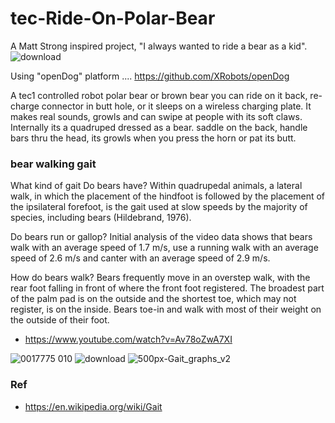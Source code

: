 # tec-Ride-On-Polar-Bear

A Matt Strong inspired project, "I always wanted to ride a bear as a kid".
![download](https://user-images.githubusercontent.com/58069246/175305212-641e95be-2451-443a-b042-448a0a2a69bd.jpg)

Using "openDog" platform  .... https://github.com/XRobots/openDog

A tec1 controlled robot polar bear or brown bear you can ride on it back, re-charge connector in butt hole, or it sleeps on a wireless charging plate. It makes real sounds, growls and can swipe at people with its soft claws. Internally its a quadruped dressed as a bear. saddle on the back, handle bars thru the head, its growls when you press the horn or pat its butt.

### bear walking gait
What kind of gait Do bears have?
Within quadrupedal animals, a lateral walk, in which the placement of the hindfoot is followed by the placement of the ipsilateral forefoot, is the gait used at slow speeds by the majority of species, including bears (Hildebrand, 1976).

Do bears run or gallop?
Initial analysis of the video data shows that bears walk with an average speed of 1.7 m/s, use a running walk with an average speed of 2.6 m/s and canter with an average speed of 2.9 m/s.

How do bears walk?
Bears frequently move in an overstep walk, with the rear foot falling in front of where the front foot registered. The broadest part of the palm pad is on the outside and the shortest toe, which may not register, is on the inside. Bears toe-in and walk with most of their weight on the outside of their foot.

- https://www.youtube.com/watch?v=Av78oZwA7XI

![0017775 010](https://user-images.githubusercontent.com/58069246/176603738-633d58c0-cbba-4f99-a9bf-87bfdf801edf.png)
![download](https://user-images.githubusercontent.com/58069246/176603780-7af42b5a-cfed-4d63-9ab8-2c6d0be07c0d.png)
![500px-Gait_graphs_v2](https://user-images.githubusercontent.com/58069246/176603837-7b493146-8ba2-4f5a-a848-6320a5770b29.png)


### Ref
- https://en.wikipedia.org/wiki/Gait

